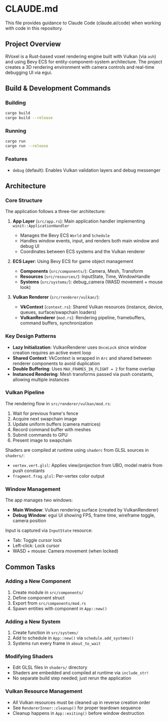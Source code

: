 # CLAUDE.md

This file provides guidance to Claude Code (claude.ai/code) when working with code in this repository.

## Project Overview

RVoxel is a Rust-based voxel rendering engine built with Vulkan (via `ash`) and using Bevy ECS for entity-component-system architecture. The project creates a 3D rendering environment with camera controls and real-time debugging UI via egui.

## Build & Development Commands

### Building
```bash
cargo build
cargo build --release
```

### Running
```bash
cargo run
cargo run --release
```

### Features
- `debug` (default): Enables Vulkan validation layers and debug messenger

## Architecture

### Core Structure

The application follows a three-tier architecture:

1. **App Layer** (`src/app.rs`): Main application handler implementing `winit::ApplicationHandler`
   - Manages the Bevy ECS `World` and `Schedule`
   - Handles window events, input, and renders both main window and debug UI
   - Coordinates between ECS systems and the Vulkan renderer

2. **ECS Layer**: Using Bevy ECS for game object management
   - **Components** (`src/components/`): Camera, Mesh, Transform
   - **Resources** (`src/resources/`): InputState, Time, WindowHandle
   - **Systems** (`src/systems/`): debug_camera (WASD movement + mouse look)

3. **Vulkan Renderer** (`src/renderer/vulkan/`):
   - **VkContext** (`context.rs`): Shared Vulkan resources (instance, device, queues, surface/swapchain loaders)
   - **VulkanRenderer** (`mod.rs`): Rendering pipeline, framebuffers, command buffers, synchronization

### Key Design Patterns

- **Lazy Initialization**: VulkanRenderer uses `OnceLock` since window creation requires an active event loop
- **Shared Context**: VkContext is wrapped in `Arc` and shared between renderer components to avoid duplication
- **Double Buffering**: Uses `MAX_FRAMES_IN_FLIGHT = 2` for frame overlap
- **Instanced Rendering**: Mesh transforms passed via push constants, allowing multiple instances

### Vulkan Pipeline

The rendering flow in `src/renderer/vulkan/mod.rs`:
1. Wait for previous frame's fence
2. Acquire next swapchain image
3. Update uniform buffers (camera matrices)
4. Record command buffer with meshes
5. Submit commands to GPU
6. Present image to swapchain

Shaders are compiled at runtime using `shaderc` from GLSL sources in `shaders/`:
- `vertex.vert.glsl`: Applies view/projection from UBO, model matrix from push constants
- `fragment.frag.glsl`: Per-vertex color output

### Window Management

The app manages two windows:
- **Main Window**: Vulkan rendering surface (created by VulkanRenderer)
- **Debug Window**: egui UI showing FPS, frame time, wireframe toggle, camera position

Input is captured via `InputState` resource:
- Tab: Toggle cursor lock
- Left-click: Lock cursor
- WASD + mouse: Camera movement (when locked)

## Common Tasks

### Adding a New Component
1. Create module in `src/components/`
2. Define component struct
3. Export from `src/components/mod.rs`
4. Spawn entities with component in `App::new()`

### Adding a New System
1. Create function in `src/systems/`
2. Add to schedule in `App::new()` via `schedule.add_systems()`
3. Systems run every frame in `about_to_wait`

### Modifying Shaders
- Edit GLSL files in `shaders/` directory
- Shaders are embedded and compiled at runtime via `include_str!`
- No separate build step needed; just rerun the application

### Vulkan Resource Management
- All Vulkan resources must be cleaned up in reverse creation order
- See `RendererInner::cleanup()` for proper teardown sequence
- Cleanup happens in `App::exiting()` before window destruction
